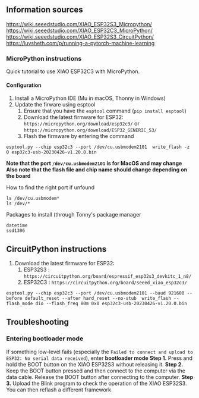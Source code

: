 ## Information sources
https://wiki.seeedstudio.com/XIAO_ESP32S3_Micropython/
https://wiki.seeedstudio.com/XIAO_ESP32C3_MicroPython/
https://wiki.seeedstudio.com/XIAO_ESP32S3_CircuitPython/
https://luvsheth.com/p/running-a-pytorch-machine-learning

### MicroPython instructions

Quick tutorial to use XIAO ESP32C3 with MicroPython.

#### Configuration

1. Install a MicroPython IDE (Mu in macOS, Thonny in Windows)
2. Update the firware using esptool
    1. Ensure that you have the `esptool` command (`pip install esptool`)
    2. Download the latest firmware for ESP32: `https://micropython.org/download/esp32c3/` or `https://micropython.org/download/ESP32_GENERIC_S3/`
    3. Flash the firmware by entering the command
```
esptool.py --chip esp32c3 --port /dev/cu.usbmodem2101  write_flash -z 0 esp32c3-usb-20230426-v1.20.0.bin
```
**Note that the port `/dev/cu.usbmodem2101` is for MacOS and may change**
**Also note that the flash file and chip name should change depending on the board**

How to find the right port if unfound

```
ls /dev/cu.usbmodem*
ls /dev/*
```

Packages to install (through Tonny's package manager

```
datetime
ssd1306
```

## CircuitPython instructions

1. Download the latest firmware for ESP32: 
    1. ESP32S3 : `https://circuitpython.org/board/espressif_esp32s3_devkitc_1_n8/`
    2. ESP32C3 : `https://circuitpython.org/board/seeed_xiao_esp32c3/`
```
esptool.py --chip esp32c3 --port /dev/cu.usbmodem2101 --baud 921600 --before default_reset --after hard_reset --no-stub  write_flash --flash_mode dio --flash_freq 80m 0x0 esp32c3-usb-20230426-v1.20.0.bin
```

## Troubleshooting

### Entering bootloader mode

If something low-level fails (especially the `Failed to connect and upload to ESP32: No serial data received`), enter **bootloader mode**
**Step 1.** Press and hold the BOOT button on the XIAO ESP32S3 without releasing it.
**Step 2.** Keep the BOOT button pressed and then connect to the computer via the data cable. Release the BOOT button after connecting to the computer.
**Step 3.** Upload the Blink program to check the operation of the XIAO ESP32S3.
You can then reflash a different framework
